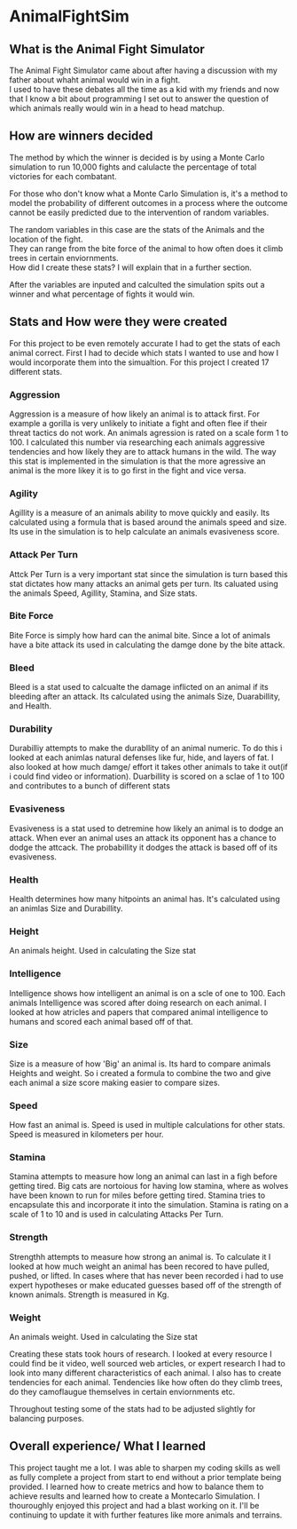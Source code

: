 # AnimalFightSim
## What is the Animal Fight Simulator
The Animal Fight Simulator came about after having a discussion with my father about whaht animal would win in a fight.
<br> I used to have these debates all the time as a kid with my friends and now that I know a bit about programming I set out to answer the question
of which animals really would win in a head to head matchup.

## How are winners decided

The method by which the winner is decided is by using a Monte Carlo simulation to run 10,000 fights and calulacte the percentage of total victories for each combatant.

For those who don't know what a Monte Carlo Simulation is, it's a method to model the probability of different outcomes in a process where the outcome cannot be easily predicted due to the intervention of random variables.

The random variables in this case are the stats of the Animals and the location of the fight. <br>They can range from the bite force of the animal to how often does it climb trees in certain enviornments. <br> How did I create these stats? I will explain that in a further section.

After the variables are inputed and calculted the simulation spits out a winner and what percentage of fights it would win.

## Stats and How were they were created
For this project to be even remotely accurate I had to get the stats of each animal correct. First I had to decide which stats I wanted to use and how I would incorporate them into the simualtion. For this project I created 17 different stats.

### Aggression<br>
Aggression is a measure of how likely an animal is to attack first. For example a gorilla is very unlikely to initiate a fight and often flee if their threat tactics do not work. An animals agression is rated on a scale form 1 to 100. I calculated this number via researching each animals aggressive tendencies and how likely they are to attack humans in the wild. The way this stat is implemented in the simulation is that the more agressive an animal is the more likey it is to go first in the fight and vice versa. 
<br>
### Agility<br>
Agillity is a measure of an animals ability to move quickly and easily. Its calculated using a formula that is based around the animals speed and size. Its use in the simulation is to help calculate an animals evasiveness score.
<br>
### Attack Per Turn<br>
Attck Per Turn is a very important stat since the simulation is turn based this stat dictates how many attacks an animal gets per turn. Its caluated using the animals Speed, Agillity, Stamina, and Size stats.
<br>
### Bite Force<br>
Bite Force is simply how hard can the animal bite. Since a lot of animals have a bite attack its used in calculating the damge done by the bite attack. 
<br>
### Bleed<br>
Bleed is a stat used to calcualte the damage inflicted on an animal if its bleeding after an attack. Its calculated using the animals Size, Duarabillity, and Health.
<br>
### Durability<br>
Durabilliy attempts to make the durabllity of an animal numeric. To do this i looked at each animlas natural defenses like fur, hide, and layers of fat. I also looked at how much damge/ effort it takes other animals to take it out(if i could find video or information). Duarbillity is scored on a sclae of 1 to 100 and contributes to a bunch of different stats
<br>
### Evasiveness<br>
Evasiveness is a stat used to detremine how likely an animal is to dodge an attack. When ever an animal uses an attack its opponent has a chance to dodge the attcack. The probabillity it dodges the attack is based off of its evasiveness.
<br>
### Health<br>
Health determines how many hitpoints an animal has. It's calculated using an animlas Size and Durabillity.
<br>
### Height<br>
An animals height. Used in calculating the Size stat
<br>
### Intelligence<br>
Intelligence shows how intelligent an animal is on a scle of one to 100. Each animals Intelligence was scored after doing research on each animal. I looked at how atricles and papers that compared animal intelligence to humans and scored each animal based off of that.
<br>
### Size<br>
Size is a measure of how 'Big' an animal is. Its hard to compare animals Heights and weight. So i created a formula to combine the two and give each animal a size score making easier to compare sizes.
<br>
### Speed<br>
How fast an animal is. Speed is used in multiple calculations for other stats. Speed is measured in kilometers per hour.
<br>
### Stamina<br>
Stamina attempts to measure how long an animal can last in a figh before getting tired. Big cats are nortoious for having low stamina, where as wolves have been known to run for miles before getting tired. Stamina tries to encapsulate this and incorporate it into the simulation. Stamina is rating on a scale of 1 to 10 and  is used in calculating Attacks Per Turn.
<br>
### Strength<br>
Strengthh attempts to measure how strong an animal is. To calculate it I looked at how much weight an animal has been recored to have pulled, pushed, or lifted. In cases where that has never been recorded i had to use expert hypotheses or make educated guesses based off of the strength of known animals. Strength is measured in Kg.
<br>
### Weight<br>
An animals weight. Used in calculating the Size stat
<br>

Creating these stats took hours of research. I looked at every resource I could find be it video, well sourced web articles, or expert research  I had to look into many different characteristics of each animal. I also has to create tendencies for each animal. Tendencies like how often do they climb trees, do they camoflaugue themselves in certain enviornments etc.

Throughout testing some of the stats had to be adjusted slightly for balancing purposes.

## Overall experience/ What I learned
This project taught me a lot. I was able to sharpen my coding skills as well as fully complete a project from start to end without a prior template being provided.
I learned how to create metrics and how to balance them to achieve results and learned how to create a Montecarlo Simulation. I thouroughly enjoyed this project and had a blast working on it. I'll be continuing to update it with further features like more animals and terrains.
